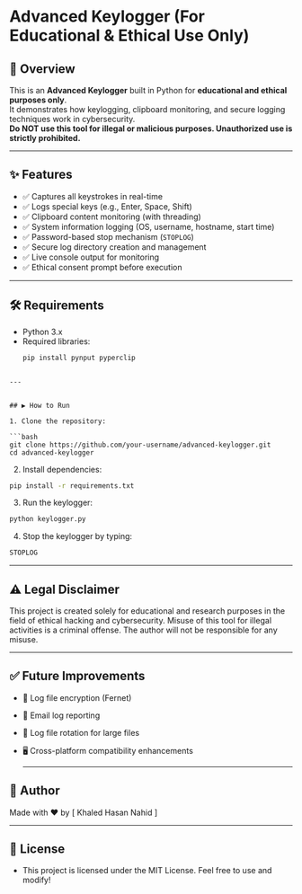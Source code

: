 # Advanced Keylogger (For Educational & Ethical Use Only)

## 📌 Overview
This is an **Advanced Keylogger** built in Python for **educational and ethical purposes only**.  
It demonstrates how keylogging, clipboard monitoring, and secure logging techniques work in cybersecurity.  
**Do NOT use this tool for illegal or malicious purposes. Unauthorized use is strictly prohibited.**

---

## ✨ Features
- ✅ Captures all keystrokes in real-time
- ✅ Logs special keys (e.g., Enter, Space, Shift)
- ✅ Clipboard content monitoring (with threading)
- ✅ System information logging (OS, username, hostname, start time)
- ✅ Password-based stop mechanism (`STOPLOG`)
- ✅ Secure log directory creation and management
- ✅ Live console output for monitoring
- ✅ Ethical consent prompt before execution

---

## 🛠️ Requirements
- Python 3.x
- Required libraries:
  ```bash
  pip install pynput pyperclip
 ```

---


## ▶️ How to Run

1. Clone the repository:

```bash
git clone https://github.com/your-username/advanced-keylogger.git
cd advanced-keylogger

```

2. Install dependencies:

```bash
pip install -r requirements.txt

```

3. Run the keylogger:

```bash
python keylogger.py

```

4. Stop the keylogger by typing:

```bash
STOPLOG

```

---

## ⚠️ Legal Disclaimer

This project is created solely for educational and research purposes in the field of ethical hacking and cybersecurity.
Misuse of this tool for illegal activities is a criminal offense. The author will not be responsible for any misuse.

---

## ✅ Future Improvements

- 🔐 Log file encryption (Fernet)
- 📧 Email log reporting
- 🔄 Log file rotation for large files
- 🖥️ Cross-platform compatibility enhancements

  ---

## 📝 Author

Made with ❤️ by [ Khaled Hasan Nahid ]

---

## 📜 License

- This project is licensed under the MIT License. Feel free to use and modify!  
